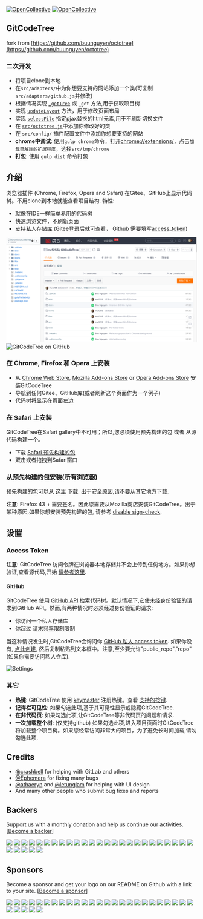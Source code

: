 [![OpenCollective](https://opencollective.com/octotree/backers/badge.svg)](#backers) 
[![OpenCollective](https://opencollective.com/octotree/sponsors/badge.svg)](#sponsors)

## GitCodeTree
fork from [https://github.com/buunguyen/octotree](https://github.com/buunguyen/octotree)

### 二次开发

* 将项目clone到本地
* 在`src/adapters/`中为你想要支持的网站添加一个类(可复制`src/adapters/github.js`并修改)
* 根据情况实现 [`_getTree`](https://gitee.com/inu1255/GitCodeTree/blob/master/src/adapters/github.js#L149-154) 或 `_get` 方法,用于获取项目树
* 实现 [`updateLayout`](https://gitee.com/inu1255/GitCodeTree/blob/master/src/adapters/github.js#L65-73) 方法，用于修改页面布局
* 实现 [`selectFile`](https://gitee.com/inu1255/GitCodeTree/blob/master/src/adapters/github.js#L135-138) 指定pjax替换的html元素,用于不刷新切换文件
* 在 [`src/octotree.js`](https://gitee.com/inu1255/GitCodeTree/blob/master/src/octotree.js#L30)中添加你修改好的类
* 在 `src/config/` 插件配置文件中添加你想要支持的网站
* __chrome中调试__: 使用`gulp chrome`命令，打开[chrome://extensions/](chrome://extensions/)，点击`加载已解压的扩展程度`，选择`src/tmp/chrome`
* __打包__: 使用 `gulp dist` 命令打包

## 介绍

浏览器插件 (Chrome, Firefox, Opera and Safari) 在Gitee、GitHub上显示代码树。不用clone到本地就能查看项目结构. 特性:

* 就像在IDE一样简单易用的代码树
* 快速浏览文件，不刷新页面
* 支持私人存储库 (Gitee登录后就可查看， Github 需要填写[access_token](#access-token))

![GitCodeTree on Gitee](docs/chrome-gitee.png)
![GitCodeTree on GitHub](docs/chrome-github.png)


### 在 Chrome, Firefox 和 Opera 上安装
* 从 [Chrome Web Store](https://chrome.google.com/webstore/detail/gitcodetree/inaaldjpdbkaodlmdcplgpoibohcmmlj), [Mozilla Add-ons Store](https://addons.mozilla.org/zh-CN/firefox/addon/GitCodeTree/) or [Opera Add-ons Store](https://addons.opera.com/zh-cn/extensions/details/gitcodetree/?display=en) 安装GitCodeTree
* 导航到任何Gitee、GitHub库(或者刷新这个页面作为一个例子)
* 代码树将显示在页面左边

### 在 Safari 上安装

GitCodeTree在Safari gallery中不可用；所以,您必须使用预先构建的包 或者 从源代码构建一个。

* 下载 [Safari 预先构建的包](https://gitee.com/inu1255/GitCodeTree/blob/master/dist/safari.safariextz?raw=true)
* 双击或者拖拽到Safari窗口

### 从预先构建的包安装(所有浏览器)

预先构建的包可以从  [这里](https://gitee.com/inu1255/GitCodeTree/tree/master/dist) 下载. 出于安全原因,请不要从其它地方下载.

__注意__: Firefox 43 + 需要签名。因此您需要从Mozilla商店安装GitCodeTree。出于某种原因,如果你想安装预先构建的包, 请参考 [disable sign-check](https://github.com/buunguyen/octotree/issues/220#issuecomment-166012724).

## 设置
### Access Token

__注意__: GitCodeTree 访问令牌在浏览器本地存储并不会上传到任何地方。如果你想验证,查看源代码,开始 [请参考这里](https://gitee.com/inu1255/GitCodeTree/blob/master/src/view.options.js#L77).

#### GitHub
GitCodeTree 使用 [GitHub API](https://developer.github.com/v3/) 检索代码树。默认情况下,它使未经身份验证的请求到GitHub API。然而,有两种情况时必须经过身份验证的请求:

* 你访问一个私人存储库
* 你超过 [请求频率限制限制](https://developer.github.com/v3/#rate-limiting)

当这种情况发生时,GitCodeTree会询问你 [GitHub 私人 access token](https://help.github.com/articles/creating-an-access-token-for-command-line-use). 如果你没有, [点此创建](https://github.com/settings/tokens/new), 然后复制粘贴到文本框中。注意,至少要允许"public_repo","repo" (如果你需要访问私人仓库).

![Settings](docs/settings.jpg)

### 其它
* __热键__: GitCodeTree 使用 [keymaster](https://github.com/madrobby/keymaster) 注册热键。查看 [支持的按键](https://github.com/madrobby/keymaster#supported-keys).
* __记得栏可见性__: 如果勾选此项,基于其可见性显示或隐藏GitCodeTree.
* __在非代码页__: 如果勾选此项,让GitCodeTree等非代码页的问题和请求.
* __一次加载整个树__: (仅支持github) 如果勾选此项,进入项目页面时GitCodeTree将加载整个项目树。如果您经常访问非常大的项目，为了避免长时间加载,请勿勾选此项.

## Credits
* [@crashbell](https://github.com/crashbell) for helping with GitLab and others
* [@Ephemera](https://github.com/Ephemera) for fixing many bugs
* [@athaeryn](https://github.com/athaeryn) and [@letunglam](https://github.com/letunglam) for helping with UI design
* And many other people who submit bug fixes and reports

## Backers

Support us with a monthly donation and help us continue our activities. [[Become a backer](https://opencollective.com/octotree#backer)]

<a href="https://opencollective.com/octotree/backer/0/website" target="_blank"><img src="https://opencollective.com/octotree/backer/0/avatar.svg"></a>
<a href="https://opencollective.com/octotree/backer/1/website" target="_blank"><img src="https://opencollective.com/octotree/backer/1/avatar.svg"></a>
<a href="https://opencollective.com/octotree/backer/2/website" target="_blank"><img src="https://opencollective.com/octotree/backer/2/avatar.svg"></a>
<a href="https://opencollective.com/octotree/backer/3/website" target="_blank"><img src="https://opencollective.com/octotree/backer/3/avatar.svg"></a>
<a href="https://opencollective.com/octotree/backer/4/website" target="_blank"><img src="https://opencollective.com/octotree/backer/4/avatar.svg"></a>
<a href="https://opencollective.com/octotree/backer/5/website" target="_blank"><img src="https://opencollective.com/octotree/backer/5/avatar.svg"></a>
<a href="https://opencollective.com/octotree/backer/6/website" target="_blank"><img src="https://opencollective.com/octotree/backer/6/avatar.svg"></a>
<a href="https://opencollective.com/octotree/backer/7/website" target="_blank"><img src="https://opencollective.com/octotree/backer/7/avatar.svg"></a>
<a href="https://opencollective.com/octotree/backer/8/website" target="_blank"><img src="https://opencollective.com/octotree/backer/8/avatar.svg"></a>
<a href="https://opencollective.com/octotree/backer/9/website" target="_blank"><img src="https://opencollective.com/octotree/backer/9/avatar.svg"></a>
<a href="https://opencollective.com/octotree/backer/10/website" target="_blank"><img src="https://opencollective.com/octotree/backer/10/avatar.svg"></a>
<a href="https://opencollective.com/octotree/backer/11/website" target="_blank"><img src="https://opencollective.com/octotree/backer/11/avatar.svg"></a>
<a href="https://opencollective.com/octotree/backer/12/website" target="_blank"><img src="https://opencollective.com/octotree/backer/12/avatar.svg"></a>
<a href="https://opencollective.com/octotree/backer/13/website" target="_blank"><img src="https://opencollective.com/octotree/backer/13/avatar.svg"></a>
<a href="https://opencollective.com/octotree/backer/14/website" target="_blank"><img src="https://opencollective.com/octotree/backer/14/avatar.svg"></a>
<a href="https://opencollective.com/octotree/backer/15/website" target="_blank"><img src="https://opencollective.com/octotree/backer/15/avatar.svg"></a>
<a href="https://opencollective.com/octotree/backer/16/website" target="_blank"><img src="https://opencollective.com/octotree/backer/16/avatar.svg"></a>
<a href="https://opencollective.com/octotree/backer/17/website" target="_blank"><img src="https://opencollective.com/octotree/backer/17/avatar.svg"></a>
<a href="https://opencollective.com/octotree/backer/18/website" target="_blank"><img src="https://opencollective.com/octotree/backer/18/avatar.svg"></a>
<a href="https://opencollective.com/octotree/backer/19/website" target="_blank"><img src="https://opencollective.com/octotree/backer/19/avatar.svg"></a>
<a href="https://opencollective.com/octotree/backer/20/website" target="_blank"><img src="https://opencollective.com/octotree/backer/20/avatar.svg"></a>
<a href="https://opencollective.com/octotree/backer/21/website" target="_blank"><img src="https://opencollective.com/octotree/backer/21/avatar.svg"></a>
<a href="https://opencollective.com/octotree/backer/22/website" target="_blank"><img src="https://opencollective.com/octotree/backer/22/avatar.svg"></a>
<a href="https://opencollective.com/octotree/backer/23/website" target="_blank"><img src="https://opencollective.com/octotree/backer/23/avatar.svg"></a>
<a href="https://opencollective.com/octotree/backer/24/website" target="_blank"><img src="https://opencollective.com/octotree/backer/24/avatar.svg"></a>
<a href="https://opencollective.com/octotree/backer/25/website" target="_blank"><img src="https://opencollective.com/octotree/backer/25/avatar.svg"></a>
<a href="https://opencollective.com/octotree/backer/26/website" target="_blank"><img src="https://opencollective.com/octotree/backer/26/avatar.svg"></a>
<a href="https://opencollective.com/octotree/backer/27/website" target="_blank"><img src="https://opencollective.com/octotree/backer/27/avatar.svg"></a>
<a href="https://opencollective.com/octotree/backer/28/website" target="_blank"><img src="https://opencollective.com/octotree/backer/28/avatar.svg"></a>
<a href="https://opencollective.com/octotree/backer/29/website" target="_blank"><img src="https://opencollective.com/octotree/backer/29/avatar.svg"></a>

## Sponsors

Become a sponsor and get your logo on our README on Github with a link to your site. [[Become a sponsor](https://opencollective.com/octotree#sponsor)]

<a href="https://opencollective.com/octotree/sponsor/0/website" target="_blank"><img src="https://opencollective.com/octotree/sponsor/0/avatar.svg"></a>
<a href="https://opencollective.com/octotree/sponsor/1/website" target="_blank"><img src="https://opencollective.com/octotree/sponsor/1/avatar.svg"></a>
<a href="https://opencollective.com/octotree/sponsor/2/website" target="_blank"><img src="https://opencollective.com/octotree/sponsor/2/avatar.svg"></a>
<a href="https://opencollective.com/octotree/sponsor/3/website" target="_blank"><img src="https://opencollective.com/octotree/sponsor/3/avatar.svg"></a>
<a href="https://opencollective.com/octotree/sponsor/4/website" target="_blank"><img src="https://opencollective.com/octotree/sponsor/4/avatar.svg"></a>
<a href="https://opencollective.com/octotree/sponsor/5/website" target="_blank"><img src="https://opencollective.com/octotree/sponsor/5/avatar.svg"></a>
<a href="https://opencollective.com/octotree/sponsor/6/website" target="_blank"><img src="https://opencollective.com/octotree/sponsor/6/avatar.svg"></a>
<a href="https://opencollective.com/octotree/sponsor/7/website" target="_blank"><img src="https://opencollective.com/octotree/sponsor/7/avatar.svg"></a>
<a href="https://opencollective.com/octotree/sponsor/8/website" target="_blank"><img src="https://opencollective.com/octotree/sponsor/8/avatar.svg"></a>
<a href="https://opencollective.com/octotree/sponsor/9/website" target="_blank"><img src="https://opencollective.com/octotree/sponsor/9/avatar.svg"></a>
<a href="https://opencollective.com/octotree/sponsor/10/website" target="_blank"><img src="https://opencollective.com/octotree/sponsor/10/avatar.svg"></a>
<a href="https://opencollective.com/octotree/sponsor/11/website" target="_blank"><img src="https://opencollective.com/octotree/sponsor/11/avatar.svg"></a>
<a href="https://opencollective.com/octotree/sponsor/12/website" target="_blank"><img src="https://opencollective.com/octotree/sponsor/12/avatar.svg"></a>
<a href="https://opencollective.com/octotree/sponsor/13/website" target="_blank"><img src="https://opencollective.com/octotree/sponsor/13/avatar.svg"></a>
<a href="https://opencollective.com/octotree/sponsor/14/website" target="_blank"><img src="https://opencollective.com/octotree/sponsor/14/avatar.svg"></a>
<a href="https://opencollective.com/octotree/sponsor/15/website" target="_blank"><img src="https://opencollective.com/octotree/sponsor/15/avatar.svg"></a>
<a href="https://opencollective.com/octotree/sponsor/16/website" target="_blank"><img src="https://opencollective.com/octotree/sponsor/16/avatar.svg"></a>
<a href="https://opencollective.com/octotree/sponsor/17/website" target="_blank"><img src="https://opencollective.com/octotree/sponsor/17/avatar.svg"></a>
<a href="https://opencollective.com/octotree/sponsor/18/website" target="_blank"><img src="https://opencollective.com/octotree/sponsor/18/avatar.svg"></a>
<a href="https://opencollective.com/octotree/sponsor/19/website" target="_blank"><img src="https://opencollective.com/octotree/sponsor/19/avatar.svg"></a>
<a href="https://opencollective.com/octotree/sponsor/20/website" target="_blank"><img src="https://opencollective.com/octotree/sponsor/20/avatar.svg"></a>
<a href="https://opencollective.com/octotree/sponsor/21/website" target="_blank"><img src="https://opencollective.com/octotree/sponsor/21/avatar.svg"></a>
<a href="https://opencollective.com/octotree/sponsor/22/website" target="_blank"><img src="https://opencollective.com/octotree/sponsor/22/avatar.svg"></a>
<a href="https://opencollective.com/octotree/sponsor/23/website" target="_blank"><img src="https://opencollective.com/octotree/sponsor/23/avatar.svg"></a>
<a href="https://opencollective.com/octotree/sponsor/24/website" target="_blank"><img src="https://opencollective.com/octotree/sponsor/24/avatar.svg"></a>
<a href="https://opencollective.com/octotree/sponsor/25/website" target="_blank"><img src="https://opencollective.com/octotree/sponsor/25/avatar.svg"></a>
<a href="https://opencollective.com/octotree/sponsor/26/website" target="_blank"><img src="https://opencollective.com/octotree/sponsor/26/avatar.svg"></a>
<a href="https://opencollective.com/octotree/sponsor/27/website" target="_blank"><img src="https://opencollective.com/octotree/sponsor/27/avatar.svg"></a>
<a href="https://opencollective.com/octotree/sponsor/28/website" target="_blank"><img src="https://opencollective.com/octotree/sponsor/28/avatar.svg"></a>
<a href="https://opencollective.com/octotree/sponsor/29/website" target="_blank"><img src="https://opencollective.com/octotree/sponsor/29/avatar.svg"></a>
